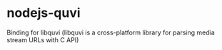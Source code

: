 nodejs-quvi
===========

Binding for libquvi (libquvi is a cross-platform library for parsing media stream URLs with C API)
